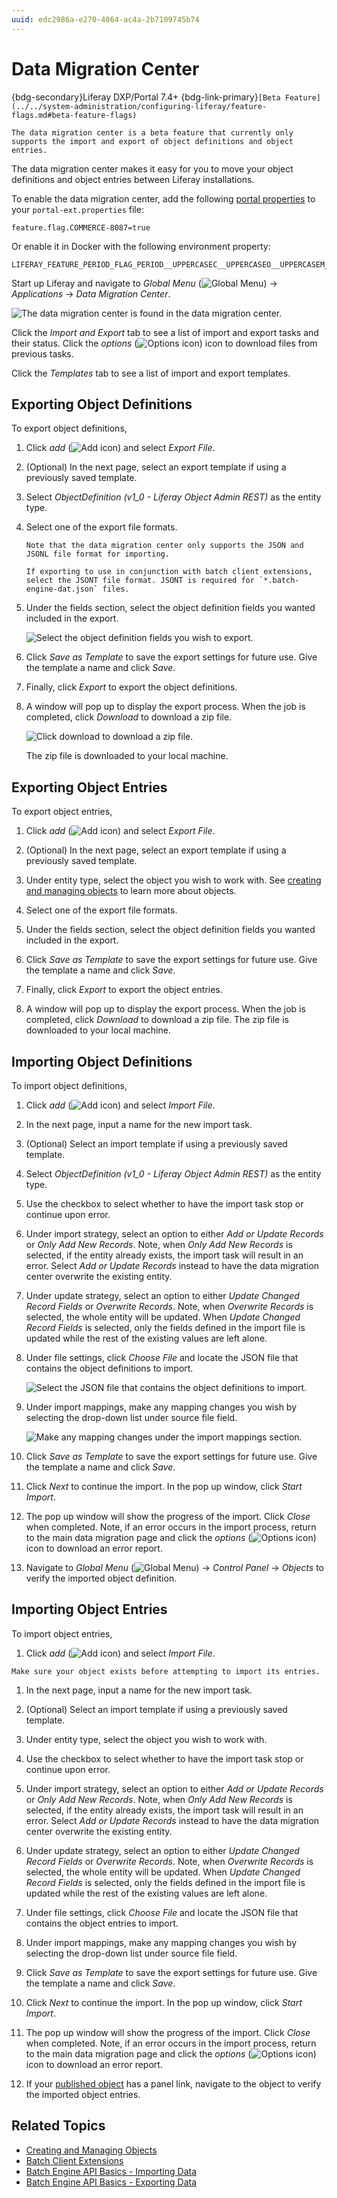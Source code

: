 ```yaml
---
uuid: edc2986a-e270-4064-ac4a-2b7109745b74
---
```

# Data Migration Center

{bdg-secondary}Liferay DXP/Portal 7.4+
{bdg-link-primary}`[Beta Feature](../../system-administration/configuring-liferay/feature-flags.md#beta-feature-flags)`

```{important}
The data migration center is a beta feature that currently only supports the import and export of object definitions and object entries.
```

The data migration center makes it easy for you to move your object definitions and object entries between Liferay installations. 

To enable the data migration center, add the following [portal properties](../../installation-and-upgrades/reference/portal-properties.md) to your `portal-ext.properties` file:

```properties
feature.flag.COMMERCE-8087=true
```

Or enable it in Docker with the following environment property:

```properties
LIFERAY_FEATURE_PERIOD_FLAG_PERIOD__UPPERCASEC__UPPERCASEO__UPPERCASEM__UPPERCASEM__UPPERCASEE__UPPERCASER__UPPERCASEC__UPPERCASEE__MINUS__NUMBER8__NUMBER0__NUMBER8__NUMBER7_=true
```

Start up Liferay and navigate to _Global Menu_ (![Global Menu](../../images/icon-applications-menu.png)) &rarr; _Applications_ &rarr; _Data Migration Center_.

![The data migration center is found in the data migration center.](./data-migration-center/images/01.png)

Click the _Import and Export_ tab to see a list of import and export tasks and their status. Click the _options_ (![Options icon](../../images/icon-options.png)) icon to download files from previous tasks.

Click the _Templates_ tab to see a list of import and export templates.

## Exporting Object Definitions 

To export object definitions,

1. Click _add_ (![Add icon](../../images/icon-add.png)) and select _Export File_.

1. (Optional) In the next page, select an export template if using a previously saved template.

1. Select _ObjectDefinition (v1_0 - Liferay Object Admin REST)_ as the entity type.

1. Select one of the export file formats. 

   ```{note}
   Note that the data migration center only supports the JSON and JSONL file format for importing.

   If exporting to use in conjunction with batch client extensions, select the JSONT file format. JSONT is required for `*.batch-engine-dat.json` files.
   ```
1. Under the fields section, select the object definition fields you wanted included in the export.

   ![Select the object definition fields you wish to export.](./data-migration-center/images/02.png)

1. Click _Save as Template_ to save the export settings for future use. Give the template a name and click _Save_.

1. Finally, click _Export_ to export the object definitions.

1. A window will pop up to display the export process. When the job is completed, click _Download_ to download a zip file.

   ![Click download to download a zip file.](./data-migration-center/images/03.png)

   The zip file is downloaded to your local machine.

## Exporting Object Entries

To export object entries,

1. Click _add_ (![Add icon](../../images/icon-add.png)) and select _Export File_.

1. (Optional) In the next page, select an export template if using a previously saved template.

1. Under entity type, select the object you wish to work with. See [creating and managing objects](../../building-applications/objects/creating-and-managing-objects.md) to learn more about objects.

1. Select one of the export file formats. 

1. Under the fields section, select the object definition fields you wanted included in the export.

1. Click _Save as Template_ to save the export settings for future use. Give the template a name and click _Save_.

1. Finally, click _Export_ to export the object entries.

1. A window will pop up to display the export process. When the job is completed, click _Download_ to download a zip file. The zip file is downloaded to your local machine.

## Importing Object Definitions

To import object definitions,

1. Click _add_ (![Add icon](../../images/icon-add.png)) and select _Import File_.

1. In the next page, input a name for the new import task.

1. (Optional) Select an import template if using a previously saved template.

1. Select _ObjectDefinition (v1_0 - Liferay Object Admin REST)_ as the entity type.

1. Use the checkbox to select whether to have the import task stop or continue upon error.

1. Under import strategy, select an option to either _Add or Update Records_ or _Only Add New Records_. Note, when _Only Add New Records_ is selected, if the entity already exists, the import task will result in an error. Select _Add or Update Records_ instead to have the data migration center overwrite the existing entity.

1. Under update strategy, select an option to either _Update Changed Record Fields_ or _Overwrite Records_. Note, when _Overwrite Records_ is selected, the whole entity will be updated. When _Update Changed Record Fields_ is selected, only the fields defined in the import file is updated while the rest of the existing values are left alone.

1. Under file settings, click _Choose File_ and locate the JSON file that contains the object definitions to import.

   ![Select the JSON file that contains the object definitions to import.](./data-migration-center/images/04.png)

1. Under import mappings, make any mapping changes you wish by selecting the drop-down list under source file field. 

   ![Make any mapping changes under the import mappings section.](./data-migration-center/images/05.png)

1. Click _Save as Template_ to save the export settings for future use. Give the template a name and click _Save_.

1. Click _Next_ to continue the import. In the pop up window, click _Start Import_.

1. The pop up window will show the progress of the import. Click _Close_ when completed. Note, if an error occurs in the import process, return to the main data migration page and click the _options_ (![Options icon](../../images/icon-options.png)) icon to download an error report.

1.  Navigate to _Global Menu_ (![Global Menu](../../images/icon-applications-menu.png)) &rarr; _Control Panel_ &rarr; _Objects_ to verify the imported object definition.

## Importing Object Entries

To import object entries,

1. Click _add_ (![Add icon](../../images/icon-add.png)) and select _Import File_.

```{note}
Make sure your object exists before attempting to import its entries.
```

1. In the next page, input a name for the new import task.

1. (Optional) Select an import template if using a previously saved template.

1. Under entity type, select the object you wish to work with.

1. Use the checkbox to select whether to have the import task stop or continue upon error.

1. Under import strategy, select an option to either _Add or Update Records_ or _Only Add New Records_. Note, when _Only Add New Records_ is selected, if the entity already exists, the import task will result in an error. Select _Add or Update Records_ instead to have the data migration center overwrite the existing entity.

1. Under update strategy, select an option to either _Update Changed Record Fields_ or _Overwrite Records_. Note, when _Overwrite Records_ is selected, the whole entity will be updated. When _Update Changed Record Fields_ is selected, only the fields defined in the import file is updated while the rest of the existing values are left alone.

1. Under file settings, click _Choose File_ and locate the JSON file that contains the object entries to import.

1. Under import mappings, make any mapping changes you wish by selecting the drop-down list under source file field. 

1. Click _Save as Template_ to save the export settings for future use. Give the template a name and click _Save_.

1. Click _Next_ to continue the import. In the pop up window, click _Start Import_.

1. The pop up window will show the progress of the import. Click _Close_ when completed. Note, if an error occurs in the import process, return to the main data migration page and click the _options_ (![Options icon](../../images/icon-options.png)) icon to download an error report.

1. If your [published object](../../building-applications/objects/creating-and-managing-objects/creating-objects.md#publishing-object-drafts) has a panel link, navigate to the object to verify the imported object entries.

## Related Topics

* [Creating and Managing Objects](../../building-applications/objects/creating-and-managing-objects.md)
* [Batch Client Extensions](../../building-applications/client-extensions/batch-client-extensions.md)
* [Batch Engine API Basics - Importing Data](./batch-engine-api-basics-importing-data.md)
* [Batch Engine API Basics - Exporting Data](./batch-engine-api-basics-exporting-data.md)